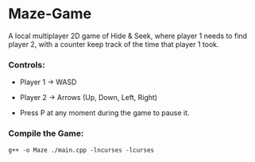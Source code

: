 # Maze-Game

A local multiplayer 2D game of Hide & Seek, where player 1 needs to find player 2, with a counter keep track of the time that player 1 took.

### Controls:

- Player 1 -> WASD
- Player 2 -> Arrows (Up, Down, Left, Right)

- Press P at any moment during the game to pause it.

### Compile the Game:

```
g++ -o Maze ./main.cpp -lncurses -lcurses
```
